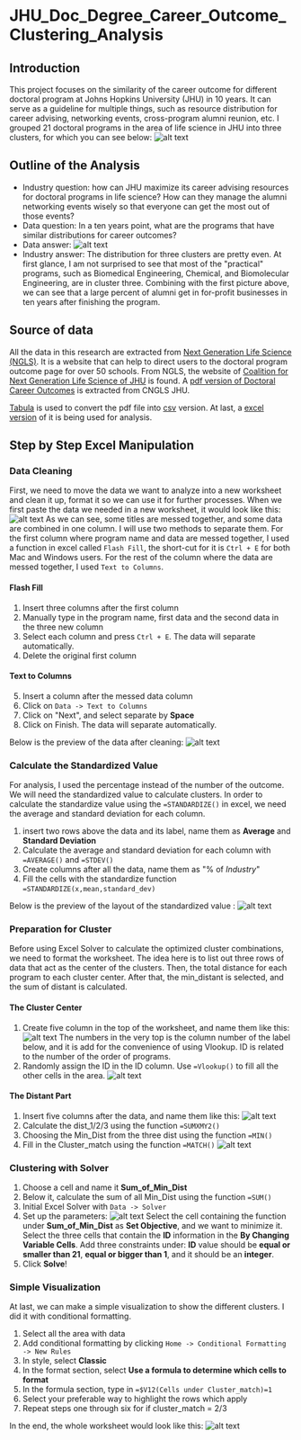 # JHU_Doc_Degree_Career_Outcome_Clustering_Analysis
## Introduction
This project focuses on the similarity of the career outcome for different doctoral program at Johns Hopkins University (JHU) in 10 years. It can serve as a guideline for multiple things, such as resource distribution for career advising, networking events, cross-program alumni reunion, etc. I grouped 21 doctoral programs in the area of life science in JHU into three clusters, for which you can see below:
![alt text](Screen_Shot_For_Cluster_Visualization.png)
## Outline of the Analysis
* Industry question: how can JHU maximize its career advising resources for doctoral programs in life science? How can they manage the alumni networking events wisely so that everyone can get the most out of those events?
* Data question: In a ten years point, what are the programs that have similar distributions for career outcomes?
* Data answer: 
![alt text](Cluster_Result.png)
* Industry answer: The distribution for three clusters are pretty even. At first glance, I am not surprised to see that most of the "practical" programs, such as Biomedical Engineering, Chemical, and Biomolecular Engineering, are in cluster three. Combining with the first picture above, we can see that a large percent of alumni get in for-profit businesses in ten years after finishing the program.
## Source of data
All the data in this research are extracted from [Next Generation Life Science (NGLS)](http://nglscoalition.org/coalition-data/#close). It is a website that can help to direct users to the doctoral program outcome page for over 50 schools. From NGLS, the website of [Coalition for Next Generation Life Science of JHU](https://provost.jhu.edu/education/graduate-and-professional-education/cngls/) is found. A [pdf version of Doctoral Career Outcomes](Career-Outcome-ADA-Tables-Final.pdf) is extracted from CNGLS JHU.

[Tabula](https://tabula.technology/) is used to convert the pdf file into [csv](JHU_Doctoral_Career_Outcome_Cluster_Analysis.csv) version. At last, a [excel version](JHU_Doctoral_Career_Outcome_Cluster_Analysis.xlsx) of it is being used for analysis.
## Step by Step Excel Manipulation
### Data Cleaning
First, we need to move the data we want to analyze into a new worksheet and clean it up, format it so we can use it for further processes. When we first paste the data we needed in a new worksheet, it would look like this:
![alt text](Screen_Shot_for_Step_By_Step/Data_Before_CLeaning.png)
As we can see, some titles are messed together, and some data are combined in one column. I will use two methods to separate them. For the first column where program name and data are messed together, I used a function in excel called `Flash Fill`, the short-cut for it is `Ctrl + E` for both Mac and Windows users. For the rest of the column where the data are messed together, I used `Text to Columns`.
#### Flash Fill
1. Insert three columns after the first column
2. Manually type in the program name, first data and the second data in the three new column
3. Select each column and press `Ctrl + E`. The data will separate automatically.
4. Delete the original first column
#### Text to Columns
5. Insert a column after the messed data column
6. Click on `Data -> Text to Columns`
7. Click on "Next", and select separate by **Space**
8. Click on Finish. The data will separate automatically.

Below is the preview of the data after cleaning:
![alt text](Screen_Shot_for_Step_By_Step/Data_after_Cleaning.png)
### Calculate the Standardized Value
For analysis, I used the percentage instead of the number of the outcome. We will need the standardized value to calculate clusters. In order to calculate the standardize value using the `=STANDARDIZE()` in excel, we need the average and standard deviation for each column. 
1. insert two rows above the data and its label, name them as **Average** and **Standard Deviation**
2. Calculate the average and standard deviation for each column with `=AVERAGE()` and `=STDEV()`
3. Create columns after all the data, name them as "% of _Industry_"
4. Fill the cells with the standardize function `=STANDARDIZE(x,mean,standard_dev)`

Below is the preview of the layout of the standardized value :
![alt text](Screen_Shot_for_Step_By_Step/Calculate_Standardize_Value.png)
### Preparation for Cluster
Before using Excel Solver to calculate the optimized cluster combinations, we need to format the worksheet. The idea here is to list out three rows of data that act as the center of the clusters. Then, the total distance for each program to each cluster center. After that, the min_distant is selected, and the sum of distant is calculated.
#### The Cluster Center
1. Create five column in the top of the worksheet, and name them like this:
![alt text](Screen_Shot_for_Step_By_Step/Naming_for_cluster.png)
The numbers in the very top is the column number of the label below, and it is add for the convenience of using Vlookup. ID is related to the number of the order of programs.
2. Randomly assign the ID in the ID column. Use `=Vlookup()` to fill all the other cells in the area.
![alt text](Screen_Shot_for_Step_By_Step/Cluster_Center_Filled.png)
#### The Distant Part
1. Insert five columns after the data, and name them like this:
![alt text](Screen_Shot_for_Step_By_Step/Naming_For_Distant.png)
2. Calculate the dist_1/2/3 using the function `=SUMXMY2()`
3. Choosing the Min_Dist from the three dist using the function `=MIN()`
4. Fill in the Cluster_match using the function `=MATCH()`
![alt text](Screen_Shot_for_Step_By_Step/Distant_Filled.png)
### Clustering with Solver
1. Choose a cell and name it **Sum_of_Min_Dist**
2. Below it, calculate the sum of all Min_Dist using the function `=SUM()`
3. Initial Excel Solver with `Data -> Solver`
4. Set up the parameters:
![alt text](Screen_Shot_for_Step_By_Step/Slover_Setup.png)
Select the cell containing the function under **Sum_of_Min_Dist** as **Set Objective**, and we want to minimize it. Select the three cells that contain the **ID** information in the **By Changing Variable Cells**. Add three constraints under: **ID** value should be **equal or smaller than 21**, **equal or bigger than 1**, and it should be an **integer**.
5. Click **Solve**!
### Simple Visualization
At last, we can make a simple visualization to show the different clusters. I did it with conditional formatting.
1. Select all the area with data
2. Add conditional formatting by clicking `Home -> Conditional Formatting -> New Rules`
3. In style, select **Classic**
4. In the format section, select **Use a formula to determine which cells to format**
5. In the formula section, type in `=$V12(Cells under Cluster_match)=1`
6. Select your preferable way to highlight the rows which apply
7. Repeat steps one through six for if cluster_match = 2/3

In the end, the whole worksheet would look like this:
![alt text](Screen_Shot_For_Cluster_Visualization.png)
